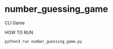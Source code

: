 # number_guessing_game
CLI Game

HOW TO RUN
``` python3
python3 run number_guessing_game.py
```
```
